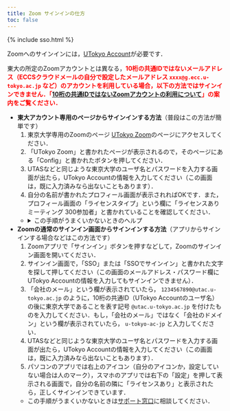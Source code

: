 ```yaml
---
title: Zoom サインインの仕方
toc: false
---
```


{% include sso.html %}

Zoomへのサインインには，[UTokyo Account](https://www.u-tokyo.ac.jp/adm/dics/ja/account.html)が必要です．

東大の所定のZoomアカウントとは異なる，<strong style="color: red;">10桁の共通IDではないメールアドレス（ECCSクラウドメールの自分で設定したメールアドレス `xxxx@g.ecc.u-tokyo.ac.jp` など）のアカウントを利用している場合，以下の方法ではサインインできません．「[10桁の共通IDではないZoomアカウントの利用について](/notice/zoom-address-new)」の案内をご覧ください．</strong>

<ul>
<li><strong>東大アカウント専用のページからサインインする方法</strong>（普段はこの方法が簡単です）
<ol>
<li>東京大学専用のZoomのページ <a href="https://u-tokyo-ac-jp.zoom.us/">UTokyo Zoom</a>のページにアクセスしてください．</li>
<li>「UTokyo Zoom」と書かれたページが表示されるので，そのページにある「Config」と書かれたボタンを押してください．</li>
<li>UTASなどと同じような東京大学のユーザ名とパスワードを入力する画面が出たら，UTokyo Accountの情報を入力してください（この画面は，既に入力済みなら出ないこともあります）．</li>
<li>自分の名前が書かれたプロフィール画面が表示されればOKです．また，プロフィール画面の「ライセンスタイプ」という欄に「ライセンスあり ミーティング 300参加者」と書かれていることを確認してください．</li>
</ol>
<ul>
<li>
  <details>
    <summary>この手順がうまくいかないときのヘルプ</summary>
    <ul>
      <li><strong>上のリンクにアクセスしても「UTokyo Zoom」と書かれたページが表示されない場合</strong>：前から持っていた自分のアカウントで既にZoomにサインインしているときに起きます．<a href="https://zoom.us/profile">Zoomの設定画面</a>の右上のアイコン（自分のアイコンか，設定していない場合は人のマーク）をクリックして，「サインアウト」してください．その後，アクセスし直してみてください．</li>
    </ul>
    これらを確認して，それでもうまくいかなければ，<a href="/supports/">サポート窓口</a>に相談してください．
  </details>
</li>
</ul>
</li>
<li><strong>Zoomの通常のサインイン画面からサインインする方法</strong>（アプリからサインインする場合などはこの方法です）
<ol>
<li>Zoomアプリで「サインイン」ボタンを押すなどして，Zoomのサインイン画面を開いてください．</li>
<li>サインイン画面で，「SSO」または「SSOでサインイン」と書かれた文字を探して押してください（この画面のメールアドレス・パスワード欄にUTokyo Accountの情報を入力してもサインインできません）．</li>
<li>「会社のメール」という欄が表示されていたら， <code>1234567890@utac.u-tokyo.ac.jp</code> のように，10桁の共通ID（UTokyo Accountのユーザ名）の後に東京大学であることを表す記号 <code>@utac.u-tokyo.ac.jp</code> を付けたものを入力してください．もし，「会社のメール」ではなく「会社のドメイン」という欄が表示されていたら， <code>u-tokyo-ac-jp</code> と入力してください．</li>
<li>UTASなどと同じような東京大学のユーザ名とパスワードを入力する画面が出たら，UTokyo Accountの情報を入力してください（この画面は，既に入力済みなら出ないこともあります）．</li>
<li>パソコンのアプリでは右上のアイコン（自分のアイコンか，設定していない場合は人のマーク），スマホのアプリでは右下の「設定」を押して表示される画面で，自分の名前の隣に「ライセンスあり」と表示されたら，正しくサインインできています．</li>
</ol>
<ul>
<li>この手順がうまくいかないときは<a href="/supports/">サポート窓口</a>に相談してください．</li>
</ul>
</li>
</ul>

